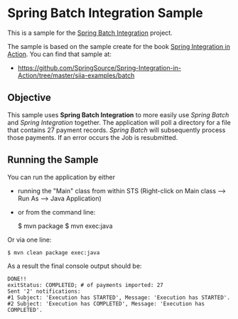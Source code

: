 Spring Batch Integration Sample
===============================

This is a sample for the [Spring Batch Integration][] project.

[Spring Batch Integration]: https://github.com/SpringSource/spring-batch-admin/tree/master/spring-batch-integration

The sample is based on the sample create for the book [Spring Integration in Action](http://www.amazon.com/Spring-Integration-Action-Mark-Fisher/dp/1935182439/). You can find that sample at:

* https://github.com/SpringSource/Spring-Integration-in-Action/tree/master/siia-examples/batch

## Objective

This sample uses **Spring Batch Integration** to more easily use *Spring Batch* and *Spring Integration* together. The application will poll a directory for a file that contains 27 payment records. *Spring Batch* will subsequently process those payments. If an error occurs the Job is resubmitted.

## Running the Sample

You can run the application by either

* running the "Main" class from within STS (Right-click on Main class --> Run As --> Java Application)
* or from the command line:

	$ mvn package
	$ mvn exec:java

Or via one line:

	$ mvn clean package exec:java
	
As a result the final console output should be:

	DONE!!
	exitStatus: COMPLETED; # of payments imported: 27
	Sent '2' notifications:
	#1 Subject: 'Execution has STARTED', Message: 'Execution has STARTED'.
	#2 Subject: 'Execution has COMPLETED', Message: 'Execution has COMPLETED'.

